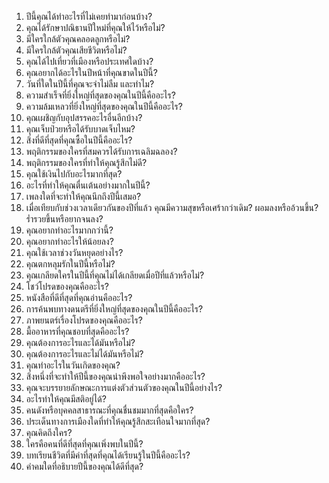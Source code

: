 1. ปีนี้คุณได้ทำอะไรที่ไม่เคยทำมาก่อนบ้าง?
2. คุณได้รักษาปณิธานปีใหม่ที่คุณให้ไว้หรือไม่?
3. มีใครใกล้ตัวคุณคลอดลูกหรือไม่?
4. มีใครใกล้ตัวคุณเสียชีวิตหรือไม่?
5. คุณได้ไปเที่ยวที่เมืองหรือประเทศใดบ้าง?
6. คุณอยากได้อะไรในปีหน้าที่คุณขาดในปีนี้?
7. วันที่ใดในปีนี้ที่คุณจะจำไม่ลืม และทำไม?
8. ความสำเร็จที่ยิ่งใหญ่ที่สุดของคุณในปีนี้คืออะไร?
9. ความล้มเหลวที่ยิ่งใหญ่ที่สุดของคุณในปีนี้คืออะไร?
10. คุณเผชิญกับอุปสรรคอะไรอื่นอีกบ้าง?
11. คุณเจ็บป่วยหรือได้รับบาดเจ็บไหม?
12. สิ่งที่ดีที่สุดที่คุณซื้อในปีนี้คืออะไร?
13. พฤติกรรมของใครที่สมควรได้รับการเฉลิมฉลอง?
14. พฤติกรรมของใครที่ทำให้คุณรู้สึกไม่ดี?
15. คุณใช้เงินไปกับอะไรมากที่สุด?
16. อะไรที่ทำให้คุณตื่นเต้นอย่างมากในปีนี้?
17. เพลงใดที่จะทำให้คุณนึกถึงปีนี้เสมอ?
18. เมื่อเทียบกับช่วงเวลาเดียวกันของปีที่แล้ว คุณมีความสุขหรือเศร้ากว่าเดิม? ผอมลงหรืออ้วนขึ้น? ร่ำรวยขึ้นหรือยากจนลง?
19. คุณอยากทำอะไรมากกว่านี้?
20. คุณอยากทำอะไรให้น้อยลง?
21. คุณใช้เวลาช่วงวันหยุดอย่างไร?
22. คุณตกหลุมรักในปีนี้หรือไม่?
23. คุณเกลียดใครในปีนี้ที่คุณไม่ได้เกลียดเมื่อปีที่แล้วหรือไม่?
24. โชว์โปรดของคุณคืออะไร?
25. หนังสือที่ดีที่สุดที่คุณอ่านคืออะไร?
26. การค้นพบทางดนตรีที่ยิ่งใหญ่ที่สุดของคุณในปีนี้คืออะไร?
27. ภาพยนตร์เรื่องโปรดของคุณคืออะไร?
28. มื้ออาหารที่คุณชอบที่สุดคืออะไร?
29. คุณต้องการอะไรและได้มันหรือไม่?
30. คุณต้องการอะไรและไม่ได้มันหรือไม่?
31. คุณทำอะไรในวันเกิดของคุณ?
32. สิ่งหนึ่งที่จะทำให้ปีนี้ของคุณน่าพึงพอใจอย่างมากคืออะไร?
33. คุณจะบรรยายลักษณะการแต่งตัวส่วนตัวของคุณในปีนี้อย่างไร?
34. อะไรทำให้คุณมีสติอยู่ได้?
35. คนดังหรือบุคคลสาธารณะที่คุณชื่นชมมากที่สุดคือใคร?
36. ประเด็นทางการเมืองใดที่ทำให้คุณรู้สึกสะเทือนใจมากที่สุด?
37. คุณคิดถึงใคร?
38. ใครคือคนที่ดีที่สุดที่คุณเพิ่งพบในปีนี้?
39. บทเรียนชีวิตที่มีค่าที่สุดที่คุณได้เรียนรู้ในปีนี้คืออะไร?
40. คำคมใดที่อธิบายปีนี้ของคุณได้ดีที่สุด?